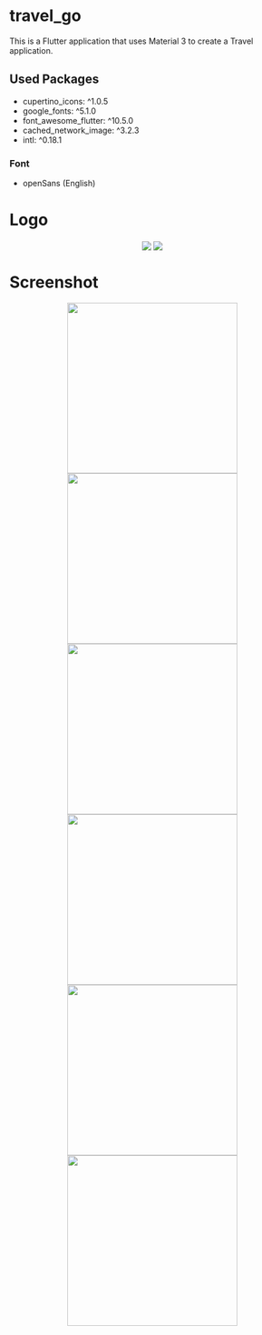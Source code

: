 # travel_go

This is a Flutter application that uses Material 3 to create a Travel application.

## Used Packages

* cupertino_icons: ^1.0.5
* google_fonts: ^5.1.0
* font_awesome_flutter: ^10.5.0
* cached_network_image: ^3.2.3
* intl: ^0.18.1

### Font

* openSans (English)


# Logo

<div style="text-align:center; width: 100%;">
<img src="assets/images/logo.png" width="auto" height="auto" align="center">
<img src="assets/images/logo_banner.png" width="auto" height="auto" align="center">
</div>

# Screenshot

<div style="text-align:center; width: 100%;">
    <img src="assets/screenshot/home.jpg" width="300" height="auto" align="center">
    <img src="assets/screenshot/details.jpg" width="300" height="auto" align="center">
    <img src="assets/screenshot/explore.jpg" width="300" height="auto" align="center">
    <img src="assets/screenshot/content.jpg" width="300" height="auto" align="center">
    <img src="assets/screenshot/notification.jpg" width="300" height="auto" align="center">
    <img src="assets/screenshot/user.jpg" width="300" height="auto" align="center">
</div>